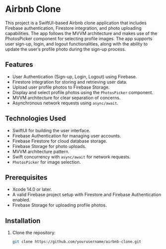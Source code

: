 # Airbnb Clone

This project is a SwiftUI-based Airbnb clone application that includes Firebase authentication, Firestore integration, and photo uploading capabilities. The app follows the MVVM architecture and makes use of the PhotosPicker component for selecting profile images. The app supports user sign-up, login, and logout functionalities, along with the ability to update the user’s profile photo during the sign-up process.

## Features

- User Authentication (Sign-up, Login, Logout) using Firebase.
- Firestore integration for storing and retrieving user data.
- Upload user profile photos to Firebase Storage.
- Display and select profile photos using the `PhotosPicker` component.
- MVVM architecture for clear separation of concerns.
- Asynchronous network requests using `async/await`.

## Technologies Used

- SwiftUI for building the user interface.
- Firebase Authentication for managing user accounts.
- Firebase Firestore for cloud database storage.
- Firebase Storage for photo uploads.
- MVVM architecture pattern.
- Swift concurrency with `async/await` for network requests.
- `PhotosPicker` for image selection.

## Prerequisites

- Xcode 14.0 or later.
- A valid Firebase project setup with Firestore and Firebase Authentication enabled.
- Firebase Storage for uploading profile photos.

## Installation

1. Clone the repository:

   ```bash
   git clone https://github.com/yourusername/airbnb-clone.git
